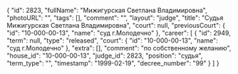 {
    "id": 2823,
    "fullName": "Мижигурская Светлана Владимировна",
    "photoURL": "",
    "tags": [],
    "comment": "",
    "layout": "judge",
    "title": "Судья Мижигурская Светлана Владимировна",
    "court": null,
    "previousCourt": {
        "id": "10-000-00-13",
        "name": "суд г.Молодечно"
    },
    "career": [
        {
            "id": 2949,
            "term": null,
            "type": "released",
            "court": {
                "id": "10-000-00-13",
                "name": "суд г.Молодечно"
            },
            "extra": [],
            "comment": "по собственному желанию",
            "house_id": "10-000-00-13",
            "judge_id": 2823,
            "position": "судья",
            "term_type": "",
            "timestamp": "1999-02-19",
            "decree_number": "99"
        }
    ]
}